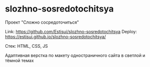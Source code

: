 # slozhno-sosredotochitsya
Проект "Сложно сосредоточиться"

Link: https://github.com/Estisui/slozhno-sosredotochitsya
Deploy: https://estisui.github.io/slozhno-sosredotochitsya/

Стек: HTML, CSS, JS

Адаптивная верстка по макету одностраничного сайта в светлой и тёмной темах
